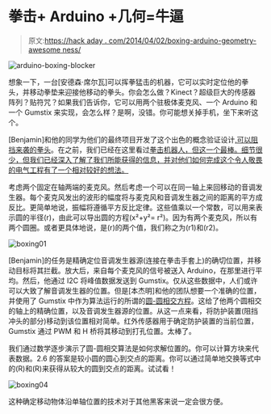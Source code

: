 # 拳击+ Arduino +几何=牛逼

> 原文:[https://hack aday . com/2014/04/02/boxing-arduino-geometry-awesome ness/](https://hackaday.com/2014/04/02/boxing-arduino-geometry-awesomeness/)

![arduino-boxing-blocker](../Images/0b27208902319bfba2e131caf5a086e1.png)

想象一下，一台[安德森·席尔瓦]可以挥拳猛击的机器，它可以实时定位他的拳头，并移动拳垫来迎接他移动的拳头。你会怎么做？Kinect？超级巨大的传感器阵列？贴符咒？如果我们告诉你，它可以用两个驻极体麦克风、一个 Arduino 和一个 Gumstix 来实现，会怎么样？是啊，没错。你可能想关掉手机，坐下来听这个。

[Benjamin]和他的同学为他们的最终项目开发了这个出色的概念验证设计[,可以阻挡来袭的拳头](https://www.youtube.com/watch?v=SuFLsGDEzUU&feature=youtu.be)。在之前，我们已经在这里看过[拳击机器人，但这一个最棒。细节很少，但我们已经深入了解了我们所能获得的信息，并对他们如何完成这个令人敬畏的电气工程有了一个相对较好的想法。](http://hackaday.com/2010/08/03/robot-boxing-with-wrist-watches/)

考虑两个固定在轴两端的麦克风。然后考虑一个可以在同一轴上来回移动的音调发生器。每个麦克风发出的波形的幅度将与麦克风和音调发生器之间的距离的平方成反比。更简单地说，振幅将遵循平方反比定律。这些值乘以一个常数，可以用来表示圆的半径(r)，由此可以导出圆的方程(x²+y²= r²)。因为有两个麦克风，所以有两个圆圈。或者更具体地说，是(r)的两个值，我们称之为(r1)和(r2)。

![boxing01](../Images/5705d5f5196ec8b7faeab273e636ee40.png)

[Benjamin]的任务是精确定位音调发生器源(连接在拳击手套上)的确切位置，并移动目标将其拦截。放大后，来自每个麦克风的信号被送入 Arduino，在那里进行平均。然后，他通过 I2C 将峰值数据发送到 Gumstix。仅从这些数据中，人们或许可以大致了解音调发生器的位置。但是[本杰明]和他的团队想要一个准确的位置，并使用了 Gumstix 中作为算法运行的所谓的[圆-圆相交方程](http://mathworld.wolfram.com/Circle-CircleIntersection.html)。这给了他两个圆相交的轴上的精确位置，以及音调发生器源的位置。从这一点来看，将防护装置(阻挡冲头的部分)移动到该位置相对简单。红外传感器用于确定防护装置的当前位置，Gumstix 通过 PWM 和 H 桥将其移动到打孔位置。太棒了。

我们通过数学逐步演示了圆-圆相交算法是如何求解位置的。你可以计算方块来代表数据。2.6 的答案是较小圆的圆心到交点的距离。你可以通过简单地交换等式中的(R)和(R)来获得从较大的圆到交点的距离。试试看！

![boxing04](../Images/b25a1917d00663bc85d4c6080d03032a.png)

这种确定移动物体沿单轴位置的技术对于其他黑客来说一定会很方便。